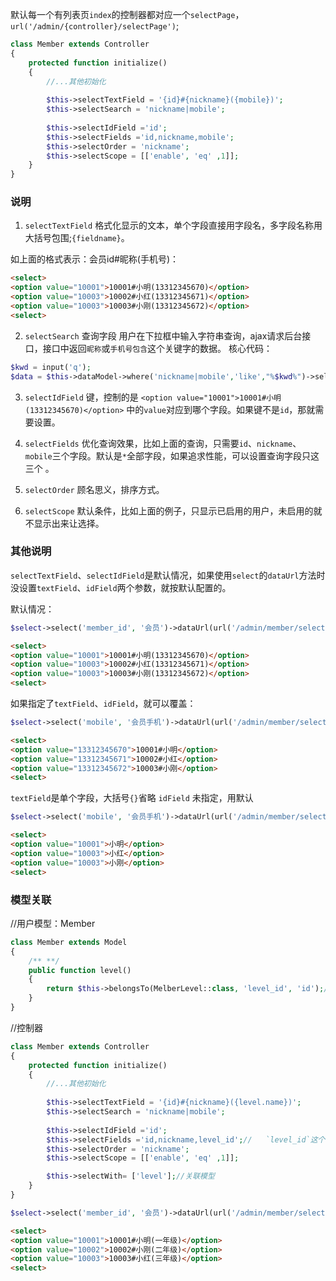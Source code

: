 默认每一个有列表页`index`的控制器都对应一个`selectPage`，`url('/admin/{controller}/selectPage')`;

```php
class Member extends Controller
{
    protected function initialize()
    {
        //...其他初始化
        
        $this->selectTextField = '{id}#{nickname}({mobile})';
        $this->selectSearch = 'nickname|mobile';
        
        $this->selectIdField ='id';
        $this->selectFields ='id,nickname,mobile';
        $this->selectOrder = 'nickname';
        $this->selectScope = [['enable', 'eq' ,1]];
    }
}
```
### 说明

1. `selectTextField` 格式化显示的文本，单个字段直接用字段名，多字段名称用大括号包围;`{fieldname}`。

如上面的格式表示：会员id#昵称(手机号)：

```html
<select>
<option value="10001">10001#小明(13312345670)</option>
<option value="10003">10002#小红(13312345671)</option>
<option value="10003">10003#小刚(13312345672)</option>
<select>
```
2. `selectSearch` 查询字段
用户在下拉框中输入字符串查询，ajax请求后台接口，接口中返回`昵称`或`手机号包含`这个关键字的数据。
核心代码：
```php
$kwd = input('q');
$data = $this->dataModel->where('nickname|mobile','like',"%$kwd%")->select();
```

3. `selectIdField` 键，控制的是 `<option value="10001">10001#小明(13312345670)</option>` 中的`value`对应到哪个字段。如果键不是`id`，那就需要设置。

4. `selectFields` 优化查询效果，比如上面的查询，只需要`id`、`nickname`、`mobile`三个字段。默认是`*`全部字段，如果追求性能，可以设置查询字段只这三个 。

5. `selectOrder` 顾名思义，排序方式。

6. `selectScope` 默认条件，比如上面的例子，只显示已启用的用户，未启用的就不显示出来让选择。



### 其他说明

`selectTextField`、`selectIdField`是默认情况，如果使用`select`的`dataUrl`方法时没设置`textField`、`idField`两个参数，就按默认配置的。

默认情况：

```php
$select->select('member_id', '会员')->dataUrl(url('/admin/member/selectPage'));
```

```html
<select>
<option value="10001">10001#小明(13312345670)</option>
<option value="10003">10002#小红(13312345671)</option>
<option value="10003">10003#小刚(13312345672)</option>
<select>
```

如果指定了`textField`、`idField`，就可以覆盖：

```php
$select->select('mobile', '会员手机')->dataUrl(url('/admin/member/selectPage'),'{id}#{nickname}','mobile');
```
```html
<select>
<option value="13312345670">10001#小明</option>
<option value="13312345671">10002#小红</option>
<option value="13312345672">10003#小刚</option>
<select>
```

`textField`是单个字段，大括号`{}`省略
`idField` 未指定，用默认

```php
$select->select('mobile', '会员手机')->dataUrl(url('/admin/member/selectPage'),'nickname'); 
```
```html
<select>
<option value="10001">小明</option>
<option value="10003">小红</option>
<option value="10003">小刚</option>
<select>
```
### 模型关联

//用户模型：Member

```php
class Member extends Model
{
    /** **/
    public function level()
    {
        return $this->belongsTo(MelberLevel::class, 'level_id', 'id');//MelberLevel是用户等级的模型类
    }
}

```
//控制器
```php
class Member extends Controller
{
    protected function initialize()
    {
        //...其他初始化
        
        $this->selectTextField = '{id}#{nickname}({level.name})';
        $this->selectSearch = 'nickname|mobile';
        
        $this->selectIdField ='id';
        $this->selectFields ='id,nickname,level_id';//   `level_id`这个字段是必须的
        $this->selectOrder = 'nickname';
        $this->selectScope = [['enable', 'eq' ,1]];

        $this->selectWith= ['level'];//关联模型
    }
}

```

```php
$select->select('member_id', '会员')->dataUrl(url('/admin/member/selectPage'));
```

```html
<select>
<option value="10001">10001#小明(一年级)</option>
<option value="10002">10002#小刚(二年级)</option>
<option value="10003">10003#小红(三年级)</option>
<select>
```